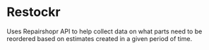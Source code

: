 # Restockr
Uses Repairshopr API to help collect data on what parts need to be reordered based on estimates created in a given period of time.
